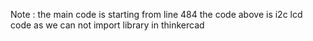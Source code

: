 Note : the main code is starting from line 484 the code above is i2c lcd code as we can not import library in thinkercad
